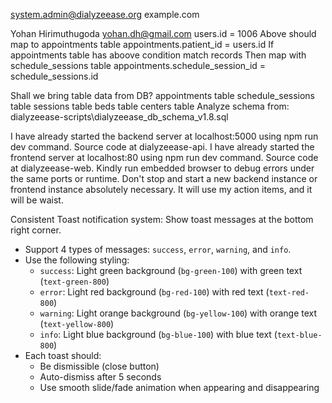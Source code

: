 system.admin@dialyzeease.org
example.com

Yohan Hirimuthugoda
yohan.dh@gmail.com
users.id = 1006
Above should map to appointments table
appointments.patient_id = users.id
If appointments table has aboove condition match records
Then map with schedule_sessions table
appointments.schedule_session_id = schedule_sessions.id

Shall we bring table data from DB?
appointments table
schedule_sessions table
sessions table
beds table
centers table
Analyze schema from: dialyzeease-scripts\dialyzeease_db_schema_v1.8.sql

I have already started the backend server at localhost:5000 using npm run dev command. Source code at dialyzeease-api.
I have already started the frontend server at localhost:80 using npm run dev command. Source code at dialyzeease-web.
Kindly run embedded browser to debug errors under the same ports or runtime. Don't stop and start a new backend instance or frontend instance absolutely necessary. It will use my action items, and it will be waist.

Consistent Toast notification system:
Show toast messages at the bottom right corner.
- Support 4 types of messages: `success`, `error`, `warning`, and `info`.
- Use the following styling:
  - `success`: Light green background (`bg-green-100`) with green text (`text-green-800`)
  - `error`: Light red background (`bg-red-100`) with red text (`text-red-800`)
  - `warning`: Light orange background (`bg-yellow-100`) with orange text (`text-yellow-800`)
  - `info`: Light blue background (`bg-blue-100`) with blue text (`text-blue-800`)
- Each toast should:
  - Be dismissible (close button)
  - Auto-dismiss after 5 seconds
  - Use smooth slide/fade animation when appearing and disappearing
